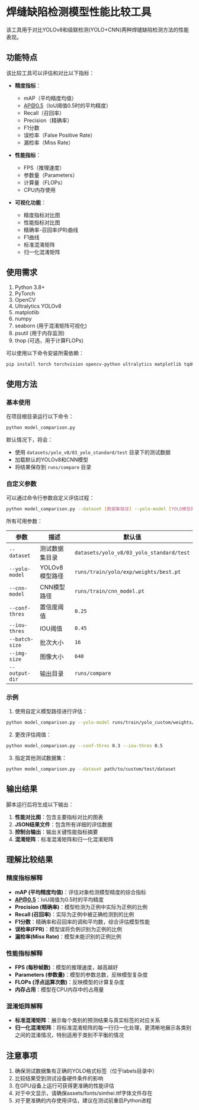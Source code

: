 # 焊缝缺陷检测模型性能比较工具

该工具用于对比YOLOv8和级联检测(YOLO+CNN)两种焊缝缺陷检测方法的性能表现。

## 功能特点

该比较工具可以评估和对比以下指标：

- **精度指标**：
  - mAP（平均精度均值）
  - AP@0.5（IoU阈值0.5时的平均精度）
  - Recall（召回率）
  - Precision（精确率）
  - F1分数
  - 误检率（False Positive Rate）
  - 漏检率（Miss Rate）
  
- **性能指标**：
  - FPS（推理速度）
  - 参数量（Parameters）
  - 计算量（FLOPs）
  - CPU内存使用
  
- **可视化功能**：
  - 精度指标对比图
  - 性能指标对比图
  - 精确率-召回率(PR)曲线
  - F1曲线
  - 标准混淆矩阵
  - 归一化混淆矩阵

## 使用需求

1. Python 3.8+
2. PyTorch
3. OpenCV
4. Ultralytics YOLOv8
5. matplotlib
6. numpy
7. seaborn (用于混淆矩阵可视化)
8. psutil (用于内存监测)
9. thop (可选，用于计算FLOPs)

可以使用以下命令安装所需依赖：

```bash
pip install torch torchvision opencv-python ultralytics matplotlib tqdm psutil seaborn thop
```

## 使用方法

### 基本使用

在项目根目录运行以下命令：

```bash
python model_comparison.py
```

默认情况下，将会：
- 使用 `datasets/yolo_v8/03_yolo_standard/test` 目录下的测试数据
- 加载默认的YOLOv8和CNN模型
- 将结果保存到 `runs/compare` 目录

### 自定义参数

可以通过命令行参数自定义评估过程：

```bash
python model_comparison.py --dataset [数据集路径] --yolo-model [YOLO模型路径] --cnn-model [CNN模型路径] --output-dir [输出目录]
```

所有可用参数：

| 参数 | 描述 | 默认值 |
|------|------|--------|
| `--dataset` | 测试数据集目录 | `datasets/yolo_v8/03_yolo_standard/test` |
| `--yolo-model` | YOLOv8模型路径 | `runs/train/yolo/exp/weights/best.pt` |
| `--cnn-model` | CNN模型路径 | `runs/train/cnn_model.pt` |
| `--conf-thres` | 置信度阈值 | `0.25` |
| `--iou-thres` | IOU阈值 | `0.45` |
| `--batch-size` | 批次大小 | `16` |
| `--img-size` | 图像大小 | `640` |
| `--output-dir` | 输出目录 | `runs/compare` |

### 示例

1. 使用自定义模型路径进行评估：

```bash
python model_comparison.py --yolo-model runs/train/yolo_custom/weights/best.pt --cnn-model runs/train/cnn_custom.pt
```

2. 更改评估阈值：

```bash
python model_comparison.py --conf-thres 0.3 --iou-thres 0.5
```

3. 指定其他测试数据集：

```bash
python model_comparison.py --dataset path/to/custom/test/dataset
```

## 输出结果

脚本运行后将生成以下输出：

1. **性能对比图**：包含主要指标对比的图表
2. **JSON结果文件**：包含所有详细的评估数据
3. **控制台输出**：输出关键性能指标摘要
4. **混淆矩阵**：标准混淆矩阵和归一化混淆矩阵

## 理解比较结果

### 精度指标解释

- **mAP (平均精度均值)**：评估对象检测模型精度的综合指标
- **AP@0.5**：IoU阈值为0.5时的平均精度
- **Precision (精确率)**：模型检测为正例中实际为正例的比例
- **Recall (召回率)**：实际为正例中被正确检测到的比例
- **F1分数**：精确率和召回率的调和平均数，综合评估模型性能
- **误检率(FPR)**：模型误将负例识别为正例的比例
- **漏检率(Miss Rate)**：模型未能识别的正例比例

### 性能指标解释

- **FPS (每秒帧数)**：模型的推理速度，越高越好
- **Parameters (参数量)**：模型的参数总数，反映模型复杂度
- **FLOPs (浮点运算次数)**：反映模型的计算复杂度
- **内存占用**：模型在CPU内存中的占用量

### 混淆矩阵解释

- **标准混淆矩阵**：展示每个类别的预测结果与真实标签的对应关系
- **归一化混淆矩阵**：将标准混淆矩阵的每一行归一化处理，更清晰地展示各类别之间的混淆情况，特别适用于类别不平衡的情况

## 注意事项

1. 确保测试数据集有正确的YOLO格式标签（位于labels目录中）
2. 比较结果受到测试设备硬件条件的影响
3. 在GPU设备上运行可获得更准确的性能评估
4. 对于中文显示，请确保assets/fonts/simhei.ttf字体文件存在
5. 对于更准确的内存使用评估，建议在测试前重启Python进程 